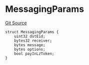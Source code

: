 # MessagingParams
[Git Source](https://github.com/malda-protocol/malda-lending/blob/acd5ab2b6c54b66703c366d922b6691b77a8c9fd/src\interfaces\external\layerzero\v2\ILayerZeroEndpointV2.sol)


```solidity
struct MessagingParams {
    uint32 dstEid;
    bytes32 receiver;
    bytes message;
    bytes options;
    bool payInLzToken;
}
```

